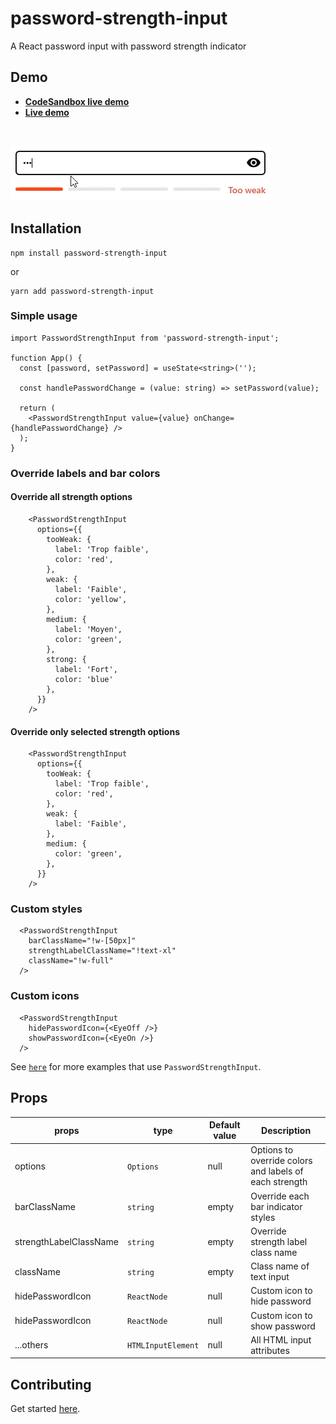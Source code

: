 # password-strength-input

<p align="left">
A React password input with password strength indicator
</p>

## Demo

- **[CodeSandbox live demo](https://codesandbox.io/p/github/tiavina-mika/password-strength-input-demo)**
- **[Live demo](https://password-strength-input.netlify.app/)**

<br />

![Gif](https://github.com/tiavina-mika/password-strength-input/blob/main/screenshots/example.gif)

## Installation

```shell
npm install password-strength-input
```
or
```shell
yarn add password-strength-input
```

### Simple usage

```tsx
import PasswordStrengthInput from 'password-strength-input';

function App() {
  const [password, setPassword] = useState<string>('');

  const handlePasswordChange = (value: string) => setPassword(value);

  return (
    <PasswordStrengthInput value={value} onChange={handlePasswordChange} />
  );
}
```

### Override labels and bar colors
#### Override all strength options
```tsx
    <PasswordStrengthInput
      options={{
        tooWeak: {
          label: 'Trop faible',
          color: 'red',
        },
        weak: {
          label: 'Faible',
          color: 'yellow',
        },
        medium: {
          label: 'Moyen',
          color: 'green',
        },
        strong: {
          label: 'Fort',
          color: 'blue'
        },
      }}
    />
```

#### Override only selected strength options
```tsx
    <PasswordStrengthInput
      options={{
        tooWeak: {
          label: 'Trop faible',
          color: 'red',
        },
        weak: {
          label: 'Faible',
        },
        medium: {
          color: 'green',
        },
      }}
    />
```

### Custom styles

```tsx
  <PasswordStrengthInput
    barClassName="!w-[50px]"
    strengthLabelClassName="!text-xl"
    className="!w-full"
  />
```

### Custom icons

```tsx
  <PasswordStrengthInput
    hidePasswordIcon={<EyeOff />}
    showPasswordIcon={<EyeOn />}
  />
```

See [`here`](https://github.com/tiavina-mika/password-strength-input/tree/main/example) for more examples that use `PasswordStrengthInput`.

## Props

|props |type                          | Default value                         | Description |
|----------------|-------------------------------|-----------------------------|-----------------------------|
|options|`Options`|null|Options to override colors and labels of each strength
|barClassName|`string`|empty|Override each bar indicator styles
|strengthLabelClassName|`string`|empty|Override strength label class name
|className|`string`|empty|Class name of text input
|hidePasswordIcon|`ReactNode`|null|Custom icon to hide password
|hidePasswordIcon|`ReactNode`|null|Custom icon to show password
|...others|`HTMLInputElement`|null|All HTML input attributes

## Contributing

Get started [here](https://github.com/tiavina-mika/password-strength-input/blob/main/CONTRIBUTING.md).
